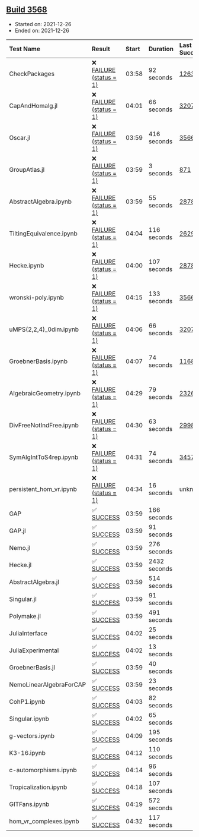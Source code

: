 ## [Build 3568](https://oscarci.mathematik.uni-kl.de/job/oscar-stable/3568/)

* Started on: 2021-12-26
* Ended on: 2021-12-26

| Test Name    | Result | Start | Duration | Last Success | First Failure |
|:-------------|:-------|:------|:---------|:-------------|:--------------|
| CheckPackages | ❌ [FAILURE (status = 1)](https://oscarci.mathematik.uni-kl.de/job/oscar-stable/3568/artifact/logs/build-3568/CheckPackages.log) | 03:58 | 92 seconds | [1263](https://oscarci.mathematik.uni-kl.de/job/oscar-stable/1263/) | [1264](https://oscarci.mathematik.uni-kl.de/job/oscar-stable/1264/) |
| CapAndHomalg.jl | ❌ [FAILURE (status = 1)](https://oscarci.mathematik.uni-kl.de/job/oscar-stable/3568/artifact/logs/build-3568/CapAndHomalg.jl.log) | 04:01 | 66 seconds | [3207](https://oscarci.mathematik.uni-kl.de/job/oscar-stable/3207/) | [3208](https://oscarci.mathematik.uni-kl.de/job/oscar-stable/3208/) |
| Oscar.jl | ❌ [FAILURE (status = 1)](https://oscarci.mathematik.uni-kl.de/job/oscar-stable/3568/artifact/logs/build-3568/Oscar.jl.log) | 03:59 | 416 seconds | [3566](https://oscarci.mathematik.uni-kl.de/job/oscar-stable/3566/) | [3567](https://oscarci.mathematik.uni-kl.de/job/oscar-stable/3567/) |
| GroupAtlas.jl | ❌ [FAILURE (status = 1)](https://oscarci.mathematik.uni-kl.de/job/oscar-stable/3568/artifact/logs/build-3568/GroupAtlas.jl.log) | 03:59 | 3 seconds | [871](https://oscarci.mathematik.uni-kl.de/job/oscar-stable/871/) | [872](https://oscarci.mathematik.uni-kl.de/job/oscar-stable/872/) |
| AbstractAlgebra.ipynb | ❌ [FAILURE (status = 1)](https://oscarci.mathematik.uni-kl.de/job/oscar-stable/3568/artifact/logs/build-3568/AbstractAlgebra.ipynb.log) | 03:59 | 55 seconds | [2878](https://oscarci.mathematik.uni-kl.de/job/oscar-stable/2878/) | [2879](https://oscarci.mathematik.uni-kl.de/job/oscar-stable/2879/) |
| TiltingEquivalence.ipynb | ❌ [FAILURE (status = 1)](https://oscarci.mathematik.uni-kl.de/job/oscar-stable/3568/artifact/logs/build-3568/TiltingEquivalence.ipynb.log) | 04:04 | 116 seconds | [2629](https://oscarci.mathematik.uni-kl.de/job/oscar-stable/2629/) | [2630](https://oscarci.mathematik.uni-kl.de/job/oscar-stable/2630/) |
| Hecke.ipynb | ❌ [FAILURE (status = 1)](https://oscarci.mathematik.uni-kl.de/job/oscar-stable/3568/artifact/logs/build-3568/Hecke.ipynb.log) | 04:00 | 107 seconds | [2878](https://oscarci.mathematik.uni-kl.de/job/oscar-stable/2878/) | [2879](https://oscarci.mathematik.uni-kl.de/job/oscar-stable/2879/) |
| wronski-poly.ipynb | ❌ [FAILURE (status = 1)](https://oscarci.mathematik.uni-kl.de/job/oscar-stable/3568/artifact/logs/build-3568/wronski-poly.ipynb.log) | 04:15 | 133 seconds | [3566](https://oscarci.mathematik.uni-kl.de/job/oscar-stable/3566/) | [3567](https://oscarci.mathematik.uni-kl.de/job/oscar-stable/3567/) |
| uMPS(2,2,4)_0dim.ipynb | ❌ [FAILURE (status = 1)](https://oscarci.mathematik.uni-kl.de/job/oscar-stable/3568/artifact/logs/build-3568/uMPS-2-2-4-_0dim.ipynb.log) | 04:06 | 66 seconds | [3207](https://oscarci.mathematik.uni-kl.de/job/oscar-stable/3207/) | [3208](https://oscarci.mathematik.uni-kl.de/job/oscar-stable/3208/) |
| GroebnerBasis.ipynb | ❌ [FAILURE (status = 1)](https://oscarci.mathematik.uni-kl.de/job/oscar-stable/3568/artifact/logs/build-3568/GroebnerBasis.ipynb.log) | 04:07 | 74 seconds | [1168](https://oscarci.mathematik.uni-kl.de/job/oscar-stable/1168/) | [1169](https://oscarci.mathematik.uni-kl.de/job/oscar-stable/1169/) |
| AlgebraicGeometry.ipynb | ❌ [FAILURE (status = 1)](https://oscarci.mathematik.uni-kl.de/job/oscar-stable/3568/artifact/logs/build-3568/AlgebraicGeometry.ipynb.log) | 04:29 | 79 seconds | [2326](https://oscarci.mathematik.uni-kl.de/job/oscar-stable/2326/) | [2327](https://oscarci.mathematik.uni-kl.de/job/oscar-stable/2327/) |
| DivFreeNotIndFree.ipynb | ❌ [FAILURE (status = 1)](https://oscarci.mathematik.uni-kl.de/job/oscar-stable/3568/artifact/logs/build-3568/DivFreeNotIndFree.ipynb.log) | 04:30 | 63 seconds | [2998](https://oscarci.mathematik.uni-kl.de/job/oscar-stable/2998/) | [2999](https://oscarci.mathematik.uni-kl.de/job/oscar-stable/2999/) |
| SymAlgIntToS4rep.ipynb | ❌ [FAILURE (status = 1)](https://oscarci.mathematik.uni-kl.de/job/oscar-stable/3568/artifact/logs/build-3568/SymAlgIntToS4rep.ipynb.log) | 04:31 | 74 seconds | [3457](https://oscarci.mathematik.uni-kl.de/job/oscar-stable/3457/) | [3458](https://oscarci.mathematik.uni-kl.de/job/oscar-stable/3458/) |
| persistent_hom_vr.ipynb | ❌ [FAILURE (status = 1)](https://oscarci.mathematik.uni-kl.de/job/oscar-stable/3568/artifact/logs/build-3568/persistent_hom_vr.ipynb.log) | 04:34 | 16 seconds | unknown | unknown |
| GAP | ✅ [SUCCESS](https://oscarci.mathematik.uni-kl.de/job/oscar-stable/3568/artifact/logs/build-3568/GAP.log) | 03:59 | 166 seconds |  |  |
| GAP.jl | ✅ [SUCCESS](https://oscarci.mathematik.uni-kl.de/job/oscar-stable/3568/artifact/logs/build-3568/GAP.jl.log) | 03:59 | 91 seconds |  |  |
| Nemo.jl | ✅ [SUCCESS](https://oscarci.mathematik.uni-kl.de/job/oscar-stable/3568/artifact/logs/build-3568/Nemo.jl.log) | 03:59 | 276 seconds |  |  |
| Hecke.jl | ✅ [SUCCESS](https://oscarci.mathematik.uni-kl.de/job/oscar-stable/3568/artifact/logs/build-3568/Hecke.jl.log) | 03:59 | 2432 seconds |  |  |
| AbstractAlgebra.jl | ✅ [SUCCESS](https://oscarci.mathematik.uni-kl.de/job/oscar-stable/3568/artifact/logs/build-3568/AbstractAlgebra.jl.log) | 03:59 | 514 seconds |  |  |
| Singular.jl | ✅ [SUCCESS](https://oscarci.mathematik.uni-kl.de/job/oscar-stable/3568/artifact/logs/build-3568/Singular.jl.log) | 03:59 | 91 seconds |  |  |
| Polymake.jl | ✅ [SUCCESS](https://oscarci.mathematik.uni-kl.de/job/oscar-stable/3568/artifact/logs/build-3568/Polymake.jl.log) | 03:59 | 491 seconds |  |  |
| JuliaInterface | ✅ [SUCCESS](https://oscarci.mathematik.uni-kl.de/job/oscar-stable/3568/artifact/logs/build-3568/JuliaInterface.log) | 04:02 | 25 seconds |  |  |
| JuliaExperimental | ✅ [SUCCESS](https://oscarci.mathematik.uni-kl.de/job/oscar-stable/3568/artifact/logs/build-3568/JuliaExperimental.log) | 04:02 | 13 seconds |  |  |
| GroebnerBasis.jl | ✅ [SUCCESS](https://oscarci.mathematik.uni-kl.de/job/oscar-stable/3568/artifact/logs/build-3568/GroebnerBasis.jl.log) | 03:59 | 40 seconds |  |  |
| NemoLinearAlgebraForCAP | ✅ [SUCCESS](https://oscarci.mathematik.uni-kl.de/job/oscar-stable/3568/artifact/logs/build-3568/NemoLinearAlgebraForCAP.log) | 03:59 | 23 seconds |  |  |
| CohP1.ipynb | ✅ [SUCCESS](https://oscarci.mathematik.uni-kl.de/job/oscar-stable/3568/artifact/logs/build-3568/CohP1.ipynb.log) | 04:03 | 82 seconds |  |  |
| Singular.ipynb | ✅ [SUCCESS](https://oscarci.mathematik.uni-kl.de/job/oscar-stable/3568/artifact/logs/build-3568/Singular.ipynb.log) | 04:02 | 65 seconds |  |  |
| g-vectors.ipynb | ✅ [SUCCESS](https://oscarci.mathematik.uni-kl.de/job/oscar-stable/3568/artifact/logs/build-3568/g-vectors.ipynb.log) | 04:09 | 195 seconds |  |  |
| K3-16.ipynb | ✅ [SUCCESS](https://oscarci.mathematik.uni-kl.de/job/oscar-stable/3568/artifact/logs/build-3568/K3-16.ipynb.log) | 04:12 | 110 seconds |  |  |
| c-automorphisms.ipynb | ✅ [SUCCESS](https://oscarci.mathematik.uni-kl.de/job/oscar-stable/3568/artifact/logs/build-3568/c-automorphisms.ipynb.log) | 04:14 | 96 seconds |  |  |
| Tropicalization.ipynb | ✅ [SUCCESS](https://oscarci.mathematik.uni-kl.de/job/oscar-stable/3568/artifact/logs/build-3568/Tropicalization.ipynb.log) | 04:18 | 107 seconds |  |  |
| GITFans.ipynb | ✅ [SUCCESS](https://oscarci.mathematik.uni-kl.de/job/oscar-stable/3568/artifact/logs/build-3568/GITFans.ipynb.log) | 04:19 | 572 seconds |  |  |
| hom_vr_complexes.ipynb | ✅ [SUCCESS](https://oscarci.mathematik.uni-kl.de/job/oscar-stable/3568/artifact/logs/build-3568/hom_vr_complexes.ipynb.log) | 04:32 | 117 seconds |  |  |
